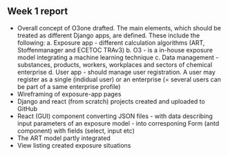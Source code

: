 Week 1 report 
--------------------------------------------------

  - Overall concept of O3one drafted. The main elements, which should be treated as different Django apps, are defined. These include the following:
      a. Exposure app - different calculation algorithms (ART, Stoffenmanager and ECETOC TRAv3)
      b. O3 - is a in-house exposure model integrating a machine learning technique
      c. Data management - substances, products, workers, workplaces and sectors of chemical enterprise
      d. User app - should manage user registration. A user may register as a single (indidual user) or an enterprise (= several users can be part of a same enterprise profile)
  - Wireframing of exposure-app pages
  - Django and react (from scratch) projects created and uploaded to GitHub
  - React (GUI) component converting JSON files - with data describing input parameters of an exposure model - into corresponing Form (antd component) with fields (select, input etc)
  - The ART model partly integrated
  - View listing created exposure situations 
 
